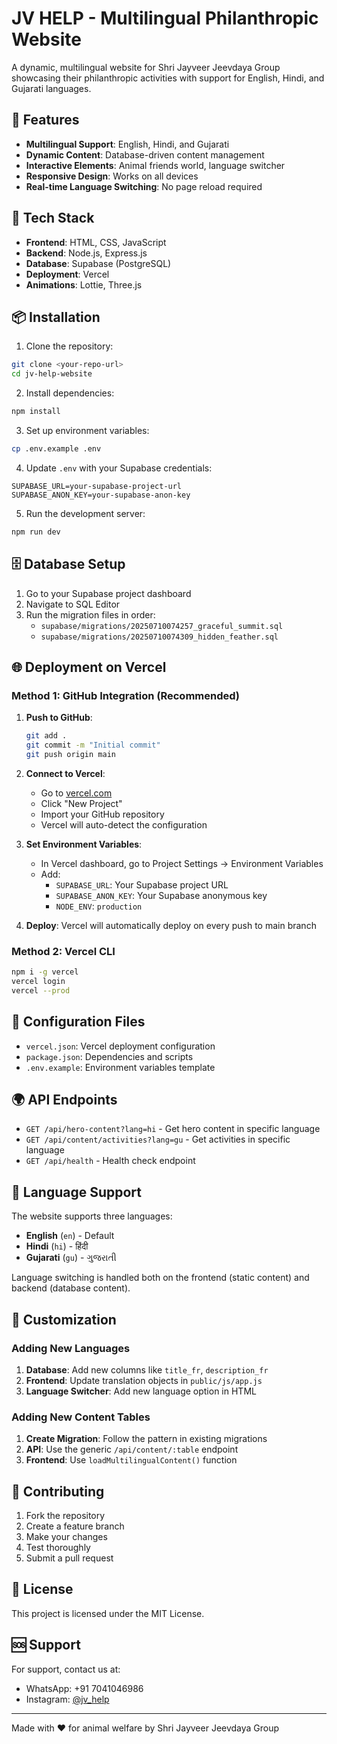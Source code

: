 # JV HELP - Multilingual Philanthropic Website

A dynamic, multilingual website for Shri Jayveer Jeevdaya Group showcasing their philanthropic activities with support for English, Hindi, and Gujarati languages.

## 🌟 Features

- **Multilingual Support**: English, Hindi, and Gujarati
- **Dynamic Content**: Database-driven content management
- **Interactive Elements**: Animal friends world, language switcher
- **Responsive Design**: Works on all devices
- **Real-time Language Switching**: No page reload required

## 🚀 Tech Stack

- **Frontend**: HTML, CSS, JavaScript
- **Backend**: Node.js, Express.js
- **Database**: Supabase (PostgreSQL)
- **Deployment**: Vercel
- **Animations**: Lottie, Three.js

## 📦 Installation

1. Clone the repository:
```bash
git clone <your-repo-url>
cd jv-help-website
```

2. Install dependencies:
```bash
npm install
```

3. Set up environment variables:
```bash
cp .env.example .env
```

4. Update `.env` with your Supabase credentials:
```env
SUPABASE_URL=your-supabase-project-url
SUPABASE_ANON_KEY=your-supabase-anon-key
```

5. Run the development server:
```bash
npm run dev
```

## 🗄️ Database Setup

1. Go to your Supabase project dashboard
2. Navigate to SQL Editor
3. Run the migration files in order:
   - `supabase/migrations/20250710074257_graceful_summit.sql`
   - `supabase/migrations/20250710074309_hidden_feather.sql`

## 🌐 Deployment on Vercel

### Method 1: GitHub Integration (Recommended)

1. **Push to GitHub**:
   ```bash
   git add .
   git commit -m "Initial commit"
   git push origin main
   ```

2. **Connect to Vercel**:
   - Go to [vercel.com](https://vercel.com)
   - Click "New Project"
   - Import your GitHub repository
   - Vercel will auto-detect the configuration

3. **Set Environment Variables**:
   - In Vercel dashboard, go to Project Settings → Environment Variables
   - Add:
     - `SUPABASE_URL`: Your Supabase project URL
     - `SUPABASE_ANON_KEY`: Your Supabase anonymous key
     - `NODE_ENV`: `production`

4. **Deploy**: Vercel will automatically deploy on every push to main branch

### Method 2: Vercel CLI

```bash
npm i -g vercel
vercel login
vercel --prod
```

## 🔧 Configuration Files

- `vercel.json`: Vercel deployment configuration
- `package.json`: Dependencies and scripts
- `.env.example`: Environment variables template

## 🌍 API Endpoints

- `GET /api/hero-content?lang=hi` - Get hero content in specific language
- `GET /api/content/activities?lang=gu` - Get activities in specific language
- `GET /api/health` - Health check endpoint

## 📱 Language Support

The website supports three languages:
- **English** (`en`) - Default
- **Hindi** (`hi`) - हिंदी
- **Gujarati** (`gu`) - ગુજરાતી

Language switching is handled both on the frontend (static content) and backend (database content).

## 🎨 Customization

### Adding New Languages

1. **Database**: Add new columns like `title_fr`, `description_fr`
2. **Frontend**: Update translation objects in `public/js/app.js`
3. **Language Switcher**: Add new language option in HTML

### Adding New Content Tables

1. **Create Migration**: Follow the pattern in existing migrations
2. **API**: Use the generic `/api/content/:table` endpoint
3. **Frontend**: Use `loadMultilingualContent()` function

## 🤝 Contributing

1. Fork the repository
2. Create a feature branch
3. Make your changes
4. Test thoroughly
5. Submit a pull request

## 📄 License

This project is licensed under the MIT License.

## 🆘 Support

For support, contact us at:
- WhatsApp: +91 7041046986
- Instagram: [@jv_help](https://www.instagram.com/jv_help)

---

Made with ❤️ for animal welfare by Shri Jayveer Jeevdaya Group